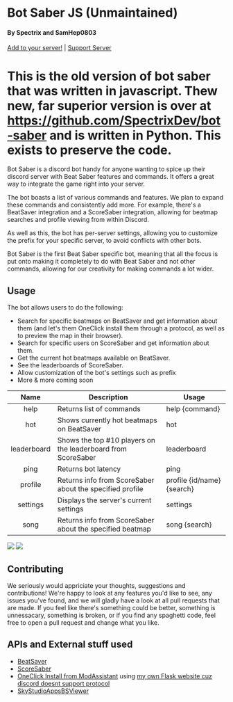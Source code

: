 # Bot Saber JS (Unmaintained)
#### By Spectrix and SamHep0803
[Add to your server!](https://discord.com/oauth2/authorize?client_id=753289892007510017&scope=bot&permissions=74837056) | [Support Server](https://discord.gg/Ny6zTNH)

# This is the old version of bot saber that was written in javascript. Thew new, far superior version is over at https://github.com/SpectrixDev/bot-saber and is written in Python. This exists to preserve the code.


Bot Saber is a discord bot handy for anyone wanting to spice up their discord server with Beat Saber features and commands. It offers a great way to integrate the game right into your server.

The bot boasts a list of various commands and features. We plan to expand these commands and consistently add more. For example, there's a BeatSaver integration and a ScoreSaber integration, allowing for beatmap searches and profile viewing from within Discord.

As well as this, the bot has per-server settings, allowing you to customize the prefix for your specific server, to avoid conflicts with other bots.

Bot Saber is the first Beat Saber specific bot, meaning that all the focus is put onto making it completely to do with Beat Saber and not other commands, allowing for our creativity for making commands a lot wider.

## Usage
The bot allows users to do the following:

- Search for specific beatmaps on BeatSaver and get information about them (and let's them OneClick install them through a protocol, as well as to preview the map in their browser).
- Search for specific users on ScoreSaber and get information about them.
- Get the current hot beatmaps available on BeatSaver.
- See the leaderboards of ScoreSaber.
- Allow customization of the bot's settings such as prefix
- More & more coming soon


| **Name** | **Description** | **Usage** |
|:---:|---|---|
| help | Returns list of commands | help {command}
| hot | Shows currently hot beatmaps on BeatSaver | hot
| leaderboard | Shows the top #10 players on the leaderboard from ScoreSaber | leaderboard
| ping | Returns bot latency | ping 
| profile | Returns info from ScoreSaber about the specified profile | profile {id/name} {search}
| settings | Displays the server's current settings | settings
| song | Returns info from ScoreSaber about the specified beatmap | song {search}


<img class="center" src="https://i.imgur.com/UrGEdLy.png">

<img class="center" src="https://i.imgur.com/k9xvAV9.png">


## Contributing
We seriously would appriciate your thoughts, suggestions and contributions! We're happy to look at any features you'd like to see, any issues you've found, and we will gladly have a look at all pull requests that are made. If you feel like there's something could be better, something is unnessacary, something is broken, or if you find any spaghetti code, feel free to open a pull request and change what you like.

## APIs and External stuff used
- [BeatSaver](https://beatsaver.com)
- [ScoreSaber](https://scoresaber.com)
- [OneClick Install from ModAssistant](https://github.com/Assistant/ModAssistant) using [my own Flask website cuz discord doesnt support protocol](https://github.com/SpectrixOfficial/spectrix.pythonanywhere.com/)
- [SkyStudioAppsBSViewer](https://skystudioapps.com/bs-viewer/)
